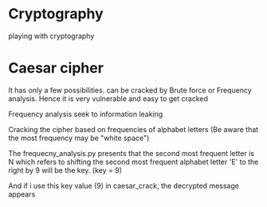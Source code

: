 # Cryptography
playing with cryptography

# Caesar cipher 
It has only a few possibilities.
can be cracked by Brute force or Frequency analysis. Hence it is very vulnerable and easy to get cracked
 
Frequency analysis seek to information leaking
  
  
Cracking the cipher based on frequencies of alphabet letters (Be aware that the most frequency may be "white space")
  
  
  The frequecny_analysis.py presents that the second most frequent letter is N which refers to shifting the second most frequent alphabet letter 'E' to the right by 9 will be the key. (key = 9)
  
  And if i use this key value (9) in caesar_crack, the decrypted message appears
